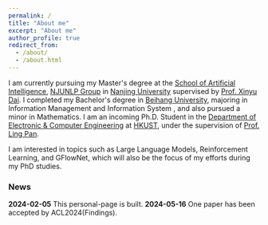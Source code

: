 ```yaml
---
permalink: /
title: "About me"
excerpt: "About me"
author_profile: true
redirect_from: 
  - /about/
  - /about.html
---
```


I am currently pursuing my Master's degree at the <a href="https://ai.nju.edu.cn/main.htm">School of Artificial Intelligence</a>, <a href="http://nlp.nju.edu.cn/homepage/">NJUNLP Group</a> in <a href="https://www.nju.edu.cn/">Nanjing University</a> supervised by <a href="https://ai.nju.edu.cn/daixinyu/index.htm">Prof. Xinyu Dai</a>. I completed my Bachelor's degree in <a href="https://www.buaa.edu.cn/">Beihang University</a>, majoring in Information Management and Information System , and also pursued a minor in Mathematics.
I am an incoming Ph.D. Student in the <a href="https://ece.hkust.edu.hk/">Department of Electronic & Computer Engineering</a> at <a href="https://hkust.edu.hk/">HKUST</a>, under the supervision of <a href="https://ling-pan.github.io/">Prof. Ling Pan</a>.

I am interested in topics such as Large Language Models, Reinforcement Learning, and GFlowNet, which will also be the focus of my efforts during my PhD studies.

### News

**2024-02-05** This personal-page is built.
**2024-05-16** One paper has been accepted by ACL2024(Findings).
